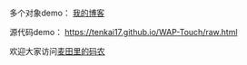 #

多个对象demo：
[我的博客](https://tenkai17.github.io/WAP-Touch/many.html?_blank)  


源代码demo：
https://tenkai17.github.io/WAP-Touch/raw.html

欢迎大家访问<a href="http://write.blog.csdn.net/postlist" target="_blank">麦田里的码农</a>
